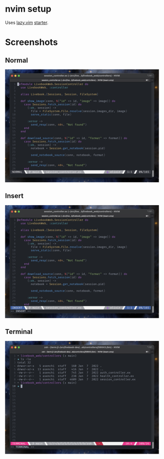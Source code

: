 # nvim setup

Uses [lazy.vim](https://www.lazyvim.org) [starter](https://github.com/LazyVim/starter).

# Screenshots

## Normal

![Normal mode](images/mode-normal.png)

## Insert

![Insert mode](images/mode-insert.png)

## Terminal

![Terminal mode](images/mode-terminal.png)
